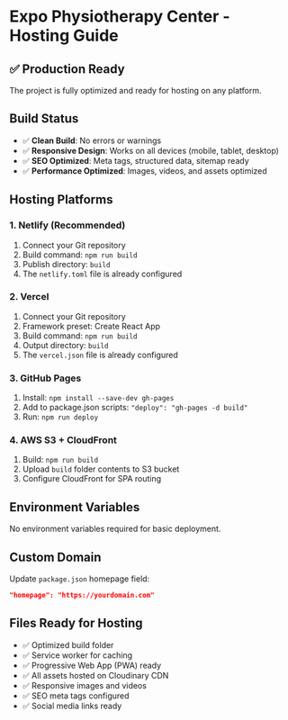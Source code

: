 # Expo Physiotherapy Center - Hosting Guide

## ✅ Production Ready
The project is fully optimized and ready for hosting on any platform.

## Build Status
- ✅ **Clean Build**: No errors or warnings
- ✅ **Responsive Design**: Works on all devices (mobile, tablet, desktop)
- ✅ **SEO Optimized**: Meta tags, structured data, sitemap ready
- ✅ **Performance Optimized**: Images, videos, and assets optimized

## Hosting Platforms

### 1. **Netlify** (Recommended)
1. Connect your Git repository
2. Build command: `npm run build`
3. Publish directory: `build`
4. The `netlify.toml` file is already configured

### 2. **Vercel**
1. Connect your Git repository
2. Framework preset: Create React App
3. Build command: `npm run build`
4. Output directory: `build`
5. The `vercel.json` file is already configured

### 3. **GitHub Pages**
1. Install: `npm install --save-dev gh-pages`
2. Add to package.json scripts: `"deploy": "gh-pages -d build"`
3. Run: `npm run deploy`

### 4. **AWS S3 + CloudFront**
1. Build: `npm run build`
2. Upload `build` folder contents to S3 bucket
3. Configure CloudFront for SPA routing

## Environment Variables
No environment variables required for basic deployment.

## Custom Domain
Update `package.json` homepage field:
```json
"homepage": "https://yourdomain.com"
```

## Files Ready for Hosting
- ✅ Optimized build folder
- ✅ Service worker for caching
- ✅ Progressive Web App (PWA) ready
- ✅ All assets hosted on Cloudinary CDN
- ✅ Responsive images and videos
- ✅ SEO meta tags configured
- ✅ Social media links ready
